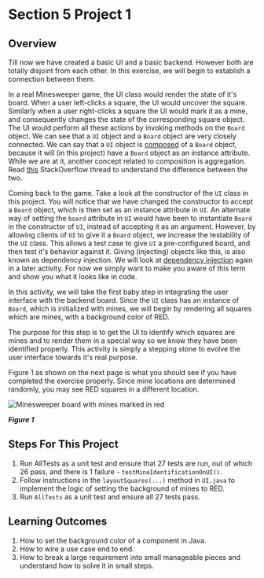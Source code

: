 <h1>Section 5 Project 1</h1>

<h2>Overview</h2>

Till now we have created a basic UI and a basic backend. However both are totally disjoint from each other. In this exercise, we will begin to establish a connection between them.

In a real Minesweeper game, the UI class would render the state of it's board. When a user left-clicks a square, the UI would uncover the square. Similarly when a user right-clicks a square the UI would mark it as a mine, and consequently changes the state of the corresponding square object. The UI would perform all these actions by invoking methods on the ```Board``` object. We can see that a ```UI``` object and a ```Board``` object are very closely connected. We can say that a ```UI``` object is [composed](http://en.wikipedia.org/wiki/Object_composition) of a ```Board``` object, because it will (in this project) have a ```Board``` object as an instance attribute. While we are at it, another concept related to composition is aggregation. Read [this](http://programmers.stackexchange.com/questions/61376/aggregation-vs-composition) StackOverflow thread to understand the difference between the two.

Coming back to the game. Take a look at the constructor of the ```UI``` class in this project. You will notice that we have changed the constructor to accept a ```Board``` object, which is then set as an instance attribute in ```UI```. An alternate way of setting the ```board``` attribute in ```UI``` would have been to instantiate ```Board``` in the constructor of ```UI```, instead of accepting it as an argument. However, by allowing clients of ```UI``` to give it a ```Board``` object, we increase the testability of the ```UI``` class. This allows a test case to give ```UI``` a pre-configured board, and then test it's behavior against it. Giving (injecting) objects like this, is also known as dependency injection. We will look at [dependency injection](http://stackoverflow.com/questions/130794/what-is-dependency-injection) again in a later activity. For now we simply want to make you aware of this term and show you what it looks like in code.

In this activity, we will take the first baby step in integrating the user interface with the backend board. Since the ```UI``` class has an instance of ```Board```, which is initialized with mines, we will begin by rendering all squares which are mines, with a background color of RED. 

The purpose for this step is to get the UI to identify which squares are mines and to render them in a special way so we know they have been identified properly. This activity is simply a stepping stone to evolve the user interface towards it's real purpose.  

Figure 1 as shown on the next page is what you should see if you have completed the exercise properly. Since mine locations are determined randomly, you may see RED squares in a different location.

![Minesweeper board with mines  marked in red](https://raw.github.com/diycomputerscience/MinesweeperImages/master/images/MinesweeperWithMinesMarkedInRed.jpg)

_**Figure 1**_

<h2>Steps For This Project</h2>

 1. Run AllTests as a unit test and ensure that 27 tests are run, out of which 26 pass, and there is 1 failure - ```testMineIdentificationOnUI()```.
 1. Follow instructions in the ```layoutSquares(...)``` method in ```UI.java``` to implement the logic of setting the background of mines to RED.
 1. Run ```AllTests``` as a unit test and ensure all 27 tests pass.

<h2>Learning Outcomes</h2>

 1. How to set the background color of a component in Java.
 1. How to wire a use case end to end.
 1. How to break a large requirement into small manageable pieces and understand how to solve it in small steps.
